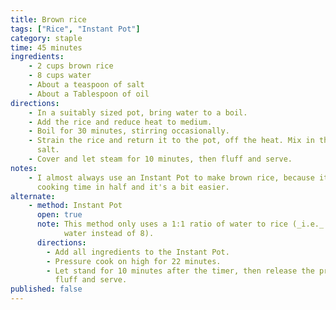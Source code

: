 ```yaml
---
title: Brown rice
tags: ["Rice", "Instant Pot"]
category: staple
time: 45 minutes
ingredients:
    - 2 cups brown rice
    - 8 cups water
    - About a teaspoon of salt
    - About a Tablespoon of oil
directions:
    - In a suitably sized pot, bring water to a boil.
    - Add the rice and reduce heat to medium.
    - Boil for 30 minutes, stirring occasionally.
    - Strain the rice and return it to the pot, off the heat. Mix in the oil and
      salt.
    - Cover and let steam for 10 minutes, then fluff and serve.
notes:
    - I almost always use an Instant Pot to make brown rice, because it cuts the
      cooking time in half and it's a bit easier.
alternate:
    - method: Instant Pot
      open: true
      note: This method only uses a 1:1 ratio of water to rice (_i.e._ 2 cups
            water instead of 8).
      directions:
        - Add all ingredients to the Instant Pot.
        - Pressure cook on high for 22 minutes.
        - Let stand for 10 minutes after the timer, then release the pressure,
          fluff and serve.
published: false
---
```


